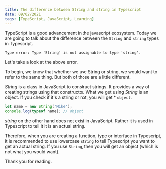 ```yaml
---
title: The difference between String and string in Typescript
date: 09/02/2021
tags: [TypeScript, JavaScript, Learning]
---
```


TypeScript is a good advancement in the javascript ecosystem. 
Today we are going to talk about the difference between the `String` and `string` types in Typescript.

```shell
Type error: Type 'String' is not assignable to type 'string'.
```
Let's take a look at the above error.

To begin, we know that whether we use String or string, we would want to refer to the same thing. But both of those are a little different.

*String* is a class in JavaScript to construct strings. It provides a way of creating strings using that constructor. What we get using *String* is an object.
If you check if it's a string or not, you will get *
`object`.
```javascript
let name = new String('Mike');
console.log(typeof name); // object
```
*string* on the other hand does not exist in JavaScript. Rather it is used in Typescript to tell it it is an actual string.

Therefore, when you are creating a function, type or interface in Typescript, it is recommended to use lowercase `string` to tell Typescript you want to get an actual string. If you use `String`, then you will get an object (which is not what you would want).

Thank you for reading.
